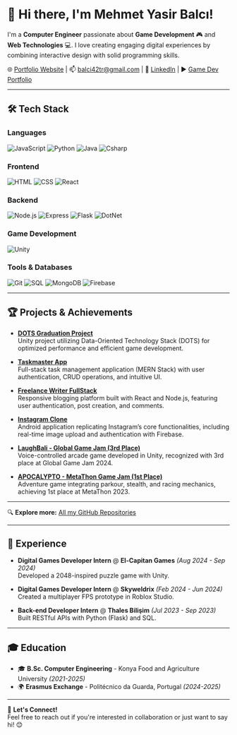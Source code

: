# 👋 Hi there, I'm Mehmet Yasir Balcı!

I'm a **Computer Engineer** passionate about **Game Development** 🎮 and **Web Technologies** 💻. I love creating engaging digital experiences by combining interactive design with solid programming skills.

🌐 [Portfolio Website](https://yasirbalci.netlify.app/) | 📫 [balci42tr@gmail.com](mailto:balci42tr@gmail.com) | 💼 [LinkedIn](https://tr.linkedin.com/in/mehmet-yasir-balc%C4%B1-583b8b236) | ▶️ [Game Dev Portfolio](https://www.youtube.com/watch?v=xT5o5hoCSzE)

---

## 🛠️ Tech Stack

### Languages
![JavaScript](https://skillicons.dev/icons?i=js)
![Python](https://skillicons.dev/icons?i=python)
![Java](https://skillicons.dev/icons?i=java)
![Csharp](https://skillicons.dev/icons?i=cs)

### Frontend
![HTML](https://skillicons.dev/icons?i=html)
![CSS](https://skillicons.dev/icons?i=css)
![React](https://skillicons.dev/icons?i=react)

### Backend
![Node.js](https://skillicons.dev/icons?i=nodejs)
![Express](https://skillicons.dev/icons?i=express)
![Flask](https://skillicons.dev/icons?i=flask)
![DotNet](https://skillicons.dev/icons?i=dotnet)

### Game Development
![Unity](https://skillicons.dev/icons?i=unity,robloxstudio)

### Tools & Databases
![Git](https://skillicons.dev/icons?i=git)
![SQL](https://skillicons.dev/icons?i=mysql)
![MongoDB](https://skillicons.dev/icons?i=mongodb)
![Firebase](https://skillicons.dev/icons?i=firebase)

---

## 🏆 Projects & Achievements

- **[DOTS Graduation Project](https://github.com/PCopath/DOTS_GraduationProject)**  
  Unity project utilizing Data-Oriented Technology Stack (DOTS) for optimized performance and efficient game development.

- **[Taskmaster App](https://github.com/PCopath/taskmaster-app)**  
  Full-stack task management application (MERN Stack) with user authentication, CRUD operations, and intuitive UI.

- **[Freelance Writer FullStack](https://github.com/PCopath/Freelance-Writer-FullStack)**  
  Responsive blogging platform built with React and Node.js, featuring user authentication, post creation, and comments.

- **[Instagram Clone](https://github.com/PCopath/insta-clone-android-studio-firebase)**  
  Android application replicating Instagram’s core functionalities, including real-time image upload and authentication with Firebase.

- **[LaughBali - Global Game Jam (3rd Place)](https://github.com/PCopath/LaughBali)**  
  Voice-controlled arcade game developed in Unity, recognized with 3rd place at Global Game Jam 2024.

- **[APOCALYPTO - MetaThon Game Jam (1st Place)](https://github.com/PCopath/APOCALYPTO)**  
  Adventure game integrating parkour, stealth, and racing mechanics, achieving 1st place at MetaThon 2023.

---

🔍 **Explore more:** [All my GitHub Repositories](https://github.com/PCopath?tab=repositories)

---

## 💼 Experience

- **Digital Games Developer Intern** @ **El-Capitan Games** _(Aug 2024 - Sep 2024)_  
  Developed a 2048-inspired puzzle game with Unity.

- **Digital Games Developer Intern** @ **Skyweldrix** _(Feb 2024 - Jun 2024)_  
  Created a multiplayer FPS prototype in Roblox Studio.

- **Back-end Developer Intern** @ **Thales Bilişim** _(Jul 2023 - Sep 2023)_  
  Built RESTful APIs with Python (Flask) and SQL.

---

## 🎓 Education

- 🎓 **B.Sc. Computer Engineering** - Konya Food and Agriculture University _(2021-2025)_  
- 🌍 **Erasmus Exchange** - Politécnico da Guarda, Portugal _(2024-2025)_

---

📩 **Let's Connect!**  
Feel free to reach out if you're interested in collaboration or just want to say hi! 😊
